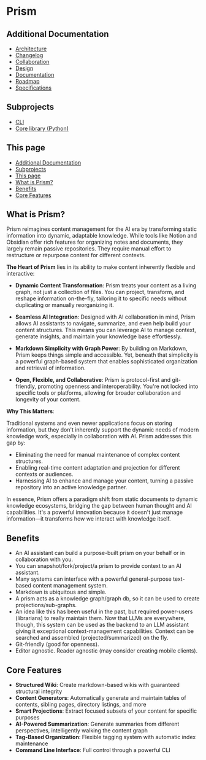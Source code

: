 # Prism

## Additional Documentation

<!-- prism:generate:pages -->
- [Architecture](architecture/README.md)
- [Changelog](changelog.md)
- [Collaboration](collaboration/README.md)
- [Design](design/README.md)
- [Documentation](documentation/README.md)
- [Roadmap](roadmap/README.md)
- [Specifications](specifications/README.md)
<!-- /prism:generate:pages -->

## Subprojects

- [CLI](../src/prism/cli/README.md)
- [Core library (Python)](../src/prism/README.md)

## This page

<!-- prism:generate:toc -->
- [Additional Documentation](#additional-documentation)
- [Subprojects](#subprojects)
- [This page](#this-page)
- [What is Prism?](#what-is-prism)
- [Benefits](#benefits)
- [Core Features](#core-features)
<!-- /prism:generate:toc -->

## What is Prism?

Prism reimagines content management for the AI era by transforming static
information into dynamic, adaptable knowledge. While tools like Notion and
Obsidian offer rich features for organizing notes and documents, they largely
remain passive repositories. They require manual effort to restructure or
repurpose content for different contexts.

**The Heart of Prism** lies in its ability to make content inherently flexible
and interactive:

- **Dynamic Content Transformation**: Prism treats your content as a living
  graph, not just a collection of files. You can project, transform, and reshape
  information on-the-fly, tailoring it to specific needs without duplicating or
  manually reorganizing it.

- **Seamless AI Integration**: Designed with AI collaboration in mind, Prism
  allows AI assistants to navigate, summarize, and even help build your content
  structures. This means you can leverage AI to manage context, generate
  insights, and maintain your knowledge base effortlessly.

- **Markdown Simplicity with Graph Power**: By building on Markdown, Prism keeps
  things simple and accessible. Yet, beneath that simplicity is a powerful
  graph-based system that enables sophisticated organization and retrieval of
  information.

- **Open, Flexible, and Collaborative**: Prism is protocol-first and
  git-friendly, promoting openness and interoperability. You're not locked into
  specific tools or platforms, allowing for broader collaboration and longevity
  of your content.

**Why This Matters**:

Traditional systems and even newer applications focus on storing information,
but they don't inherently support the dynamic needs of modern knowledge work,
especially in collaboration with AI. Prism addresses this gap by:

- Eliminating the need for manual maintenance of complex content structures.
- Enabling real-time content adaptation and projection for different contexts or
  audiences.
- Harnessing AI to enhance and manage your content, turning a passive repository
  into an active knowledge partner.

In essence, Prism offers a paradigm shift from static documents to dynamic
knowledge ecosystems, bridging the gap between human thought and AI
capabilities. It's a powerful innovation because it doesn't just manage
information—it transforms how we interact with knowledge itself.

## Benefits

- An AI assistant can build a purpose-built prism on your behalf or in
  collaboration with you.
- You can snapshot/fork/project/a prism to provide context to an AI assistant.
- Many systems can interface with a powerful general-purpose text-based content
  management system.
- Markdown is ubiquitous and simple.
- A prism acts as a knowledge graph/graph db, so it can be used to create
  projections/sub-graphs.
- An idea like this has been useful in the past, but required power-users
  (librarians) to really maintain them. Now that LLMs are everywhere, though,
  this system can be used as the backend to an LLM assistant giving it
  exceptional context-management capabilities. Context can be searched and
  assembled (projected/summarized) on the fly.
- Git-friendly (good for openness).
- Editor agnostic. Reader agnostic (may consider creating mobile clients).

## Core Features

- **Structured Wiki**: Create markdown-based wikis with guaranteed structural
  integrity
- **Content Generators**: Automatically generate and maintain tables of
  contents, sibling pages, directory listings, and more
- **Smart Projections**: Extract focused subsets of your content for specific
  purposes
- **AI-Powered Summarization**: Generate summaries from different perspectives,
  intelligently walking the content graph
- **Tag-Based Organization**: Flexible tagging system with automatic index
  maintenance
- **Command Line Interface**: Full control through a powerful CLI

<!-- prism:metadata
---
title: Prism Documentation
path: README.md
generator_types:
  - pages
  - toc
  - pages
---
-->

<!-- prism:metadata
---
title: Prism Documentation
path: README.md
generator_types:
  - toc
  - pages
---
-->

<!-- prism:metadata
---
title: Prism Documentation
path: README.md
generator_types:
  - toc
  - pages
---
-->

<!-- prism:metadata
---
title: Prism
path: README.md
generator_types:
  - pages
  - toc
---
-->

<!-- prism:metadata
---
title: Prism
path: README.md
generator_types:
  - pages
  - toc
---
-->
